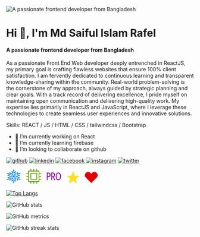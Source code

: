 ![A passionate frontend developer from Bangladesh](https://camo.githubusercontent.com/700f2ecd2ca652d02ff0705ebdf8c4ee71dfbbe0d67fc02950f84eb251242ab9/68747470733a2f2f666972656261736573746f726167652e676f6f676c65617069732e636f6d2f76302f622f666c6578692d636f64696e672e61707073706f742e636f6d2f6f2f64656d706769372d35323066386435662d363364342d343435332d383832322d6462633134396165323766382e6769663f616c743d6d6564696126746f6b656e3d39316330633762322d393363332d343032392d623031312d316138373033633537333064)
# Hi 👋, I'm Md Saiful Islam Rafel
#### A passionate frontend developer from Bangladesh

As a passionate Front End Web developer deeply entrenched in ReactJS, my primary goal is crafting flawless websites that ensure 100% client satisfaction. I am fervently dedicated to continuous learning and transparent knowledge-sharing within the community. Real-world problem-solving is the cornerstone of my approach, always guided by strategic planning and clear goals. With a track record of delivering excellence, I pride myself on maintaining open communication and delivering high-quality work. My expertise lies primarily in ReactJS and JavaScript, where I leverage these technologies to create seamless user experiences and innovative solutions.

Skills:  REACT / JS / HTML / CSS / tailwindcss / Bootstrap

- 🔭 I’m currently working on React 
- 🌱 I’m currently learning firebase 
- 👯 I’m looking to collaborate on github 


[<img src='https://cdn.jsdelivr.net/npm/simple-icons@3.0.1/icons/github.svg' alt='github' height='40'>](https://github.com/mdsaifulislamrafel)  [<img src='https://cdn.jsdelivr.net/npm/simple-icons@3.0.1/icons/linkedin.svg' alt='linkedin' height='40'>](https://www.linkedin.com/in/md-saiful-islam-rafel-3052502a8/)  [<img src='https://cdn.jsdelivr.net/npm/simple-icons@3.0.1/icons/facebook.svg' alt='facebook' height='40'>](https://www.facebook.com/mdsaifulislamrafel)  [<img src='https://cdn.jsdelivr.net/npm/simple-icons@3.0.1/icons/instagram.svg' alt='instagram' height='40'>](https://www.instagram.com/mdsaifulislamrafel/)  [<img src='https://cdn.jsdelivr.net/npm/simple-icons@3.0.1/icons/twitter.svg' alt='twitter' height='40'>](https://twitter.com/md-saiful-islam-rafel)  

<a href='https://archiveprogram.github.com/'><img src='https://raw.githubusercontent.com/acervenky/animated-github-badges/master/assets/acbadge.gif' width='40' height='40'></a> <a href='https://docs.github.com/en/developers'><img src='https://raw.githubusercontent.com/acervenky/animated-github-badges/master/assets/devbadge.gif' width='40' height='40'></a> <a href='https://github.com/pricing'><img src='https://raw.githubusercontent.com/acervenky/animated-github-badges/master/assets/pro.gif' width='40' height='40'></a> <a href='https://stars.github.com/'><img src='https://raw.githubusercontent.com/acervenky/animated-github-badges/master/assets/starbadge.gif' width='35' height='35'></a> <a href='https://docs.github.com/en/github/supporting-the-open-source-community-with-github-sponsors'><img src='https://raw.githubusercontent.com/acervenky/animated-github-badges/master/assets/sponsorbadge.gif' width='35' height='35'></a> 

[![Top Langs](https://github-readme-stats.vercel.app/api/top-langs/?username=mdsaifulislamrafel)](https://github.com/anuraghazra/github-readme-stats)

![GitHub stats](https://github-readme-stats.vercel.app/api?username=mdsaifulislamrafel&show_icons=true&count_private=true)  

![GitHub metrics](https://metrics.lecoq.io/mdsaifulislamrafel)  

![GitHub streak stats](https://streak-stats.demolab.com/?user=mdsaifulislamrafel)  

